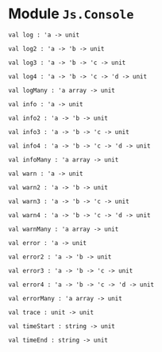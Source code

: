 
# Module `Js.Console`

```
val log : 'a -> unit
```
```
val log2 : 'a -> 'b -> unit
```
```
val log3 : 'a -> 'b -> 'c -> unit
```
```
val log4 : 'a -> 'b -> 'c -> 'd -> unit
```
```
val logMany : 'a array -> unit
```
```
val info : 'a -> unit
```
```
val info2 : 'a -> 'b -> unit
```
```
val info3 : 'a -> 'b -> 'c -> unit
```
```
val info4 : 'a -> 'b -> 'c -> 'd -> unit
```
```
val infoMany : 'a array -> unit
```
```
val warn : 'a -> unit
```
```
val warn2 : 'a -> 'b -> unit
```
```
val warn3 : 'a -> 'b -> 'c -> unit
```
```
val warn4 : 'a -> 'b -> 'c -> 'd -> unit
```
```
val warnMany : 'a array -> unit
```
```
val error : 'a -> unit
```
```
val error2 : 'a -> 'b -> unit
```
```
val error3 : 'a -> 'b -> 'c -> unit
```
```
val error4 : 'a -> 'b -> 'c -> 'd -> unit
```
```
val errorMany : 'a array -> unit
```
```
val trace : unit -> unit
```
```
val timeStart : string -> unit
```
```
val timeEnd : string -> unit
```